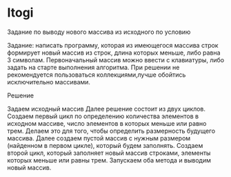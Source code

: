 # Itogi
Задание по выводу нового массива из исходного по условию

Задание: написать программу, которая из имеющегося массива строк формирует новый массив из строк, длина которых меньше, либо равна 3 символам. Первоначальный массив можно ввести с клавиатуры, либо задать на старте выполнения алгоритма. При решении не рекомендуется пользоваться коллекциями,лучше обойтись исключительно массивами.

Решение

Задаем исходный массив
Далее решение состоит из двух циклов.
Создаем первый цикл по определению количества элементов в исходном массиве, число элементов в которых меньше или равно трем. Делаем это для того, чтобы определить размерность будущего массива.
Далее создаем пустой массив с нужным размером (найденном в первом цикле), который будем заполнять. Создаем второй цикл, который заполняет новый массив строками, элементы которых меньше или равны трем.
Запускаем оба метода и выводим новый массив.
